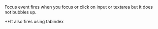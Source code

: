 Focus event fires when you focus or click on input or textarea but it does not bubbles up.

**It also fires using tabindex